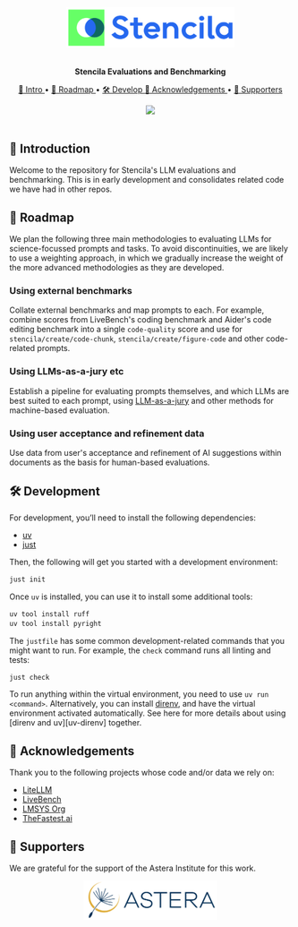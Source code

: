 <div align="center">
  <img src="docs/images/stencila.png" alt="Stencila" width=300>
</div>
<br>

<p align="center">
  <strong>Stencila Evaluations and Benchmarking</strong>
</p>

<p align="center">
  <a href="#-introduction">
    👋 Intro
  </a> •
  <a href="#-roadmap">
    🚴 Roadmap
  </a> •
  <a href="#%EF%B8%8F-development">
    🛠️ Develop
  </a>
  <a href="#-acknowledgements">
    🙏 Acknowledgements
  </a> •
  <a href="#-supporters">
    💖 Supporters
  </a>
</p>

<div align="center">
  <a href="https://discord.gg/GADr6Jv">
    <img src="https://img.shields.io/discord/709952324356800523.svg?logo=discord&style=for-the-badge&color=1d3bd1&logoColor=66ff66&labelColor=3219a8">
  </a>
</div>
<br>

## 👋 Introduction

Welcome to the repository for Stencila's LLM evaluations and benchmarking. This is in early development and consolidates related code we have had in other repos.

## 🚴 Roadmap

We plan the following three main methodologies to evaluating LLMs for science-focussed prompts and tasks. To avoid discontinuities, we are likely to use a weighting approach, in which we gradually increase the weight of the more advanced methodologies as they are developed.

### Using external benchmarks

Collate external benchmarks and map prompts to each. For example, combine scores from LiveBench's coding benchmark and Aider's code editing benchmark into a single `code-quality` score and use for `stencila/create/code-chunk`, `stencila/create/figure-code` and other code-related prompts.

### Using LLMs-as-a-jury etc

Establish a pipeline for evaluating prompts themselves, and which LLMs are best suited to each prompt, using [LLM-as-a-jury](https://arxiv.org/abs/2404.18796) and other methods for machine-based evaluation.

### Using user acceptance and refinement data

Use data from user's acceptance and refinement of AI suggestions within documents as the basis for human-based evaluations.

## 🛠️ Development

For development, you’ll need to install the following dependencies:

- [uv][uv]
- [just][just]

Then, the following will get you started with a development environment:

```sh
just init
```

Once `uv` is installed, you can use it to install some additional tools:

```sh
uv tool install ruff
uv tool install pyright
```

The `justfile` has some common development-related commands that you might want to run.
For example, the `check` command runs all linting and tests:

```sh
just check
```

To run anything within the virtual environment, you need to use `uv run <command>`.
Alternatively, you can install [direnv], and have the virtual environment activated automatically.
See here for more details about using [direnv and uv][uv-direnv] together.

## 🙏 Acknowledgements

Thank you to the following projects whose code and/or data we rely on:

- [LiteLLM][litellm]
- [LiveBench][livebench]
- [LMSYS Org][lmsys]
- [TheFastest.ai][fastestai]

## 💖 Supporters

We are grateful for the support of the Astera Institute for this work.

<p align="center"><a href="https://astera.org/"><img src="docs/images/astera.png" height="70"></img></a><p>

[direnv-uv]: https://github.com/direnv/direnv/wiki/Python#uv
[direnv]: https://direnv.net/
[fastestai]: https://thefastest.ai/
[just]: https://github.com/casey/just
[litellm]: https://github.com/BerriAI/litellm
[livebench]: https://livebench.ai/
[lmsys]: https://lmsys.org/
[uv]: https://docs.astral.sh/uv/
